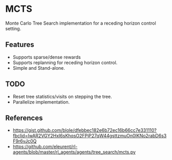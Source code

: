# MCTS
Monte Carlo Tree Search implementation for a receding horizon control setting.


## Features

- Supports sparse/dense rewards
- Supports replanning for receding horizon control.
- Simple and Stand-alone. 

## TODO 

- Reset tree statistics/visits on stepping the tree.
- Parallelize implementation.

## References

- https://gist.github.com/blole/dfebbec182e6b72ec16b66cc7e331110?fbclid=IwAR2VGY2HxI6sKhqsO2FPjP27qW44gsttzmuOn0IKNo2rabD6s3F9r6vJc0Q
- https://github.com/eleurent/rl-agents/blob/master/rl_agents/agents/tree_search/mcts.py
